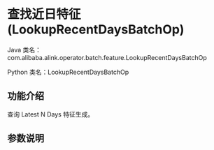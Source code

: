 # 查找近日特征 (LookupRecentDaysBatchOp)
Java 类名：com.alibaba.alink.operator.batch.feature.LookupRecentDaysBatchOp

Python 类名：LookupRecentDaysBatchOp


## 功能介绍

查询 Latest N Days 特征生成。

## 参数说明


<!-- PARAMETER TABLE -->
